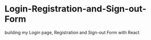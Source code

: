 # Login-Registration-and-Sign-out-Form
building my Login page, Registration and Sign-out Form with React
